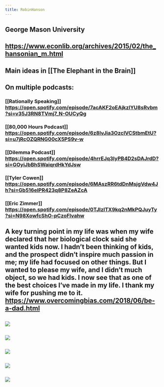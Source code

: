 ```yaml
---
title: RobinHanson
---
```


## George Mason University

## https://www.econlib.org/archives/2015/02/the_hansonian_m.html

## Main ideas in [[The Elephant in the Brain]]

## On multiple podcasts:
### [[Rationally Speaking]] https://open.spotify.com/episode/7acAKF2oEAjkzlYU8sRvbm?si=v35J3RN8TVmj7_N-OUCyQg

### [[80,000 Hours Podcast]] https://open.spotify.com/episode/6z8lvJia3OzcIVCStbmEtU?si=u7jRcOZQRNG00cX5PS9v-w

### [[Dilemma Podcast]] https://open.spotify.com/episode/4hrrEJq3IyPB4D2sDAJrdD?si=GOyiJbBhSWaiqrdHkYdJsw

### [[Tyler Cowen]] https://open.spotify.com/episode/6MAszRR6tdDnMsjgVdw4Jh?si=Gb516eIPR423q8P8ZeAZcA

### [[Eric Zimmer]] https://open.spotify.com/episode/0TJIzlTX9kq2nMkPQJuyTy?si=N98XowfcShO-pCzoFIvahw

## A key turning point in my life was when my wife declared that her biological clock said she wanted kids __now__. I hadn’t been thinking of kids, and the prospect didn’t inspire much passion in me; my life had focused on other things. But I wanted to please my wife, and I didn’t much object, so we had kids. I now see that as one of the best choices I’ve made in my life. I thank my wife for pushing me to it. https://www.overcomingbias.com/2018/06/be-a-dad.html

## ![](http://www.quickmeme.com/img/1e/1ee8caff198b2f7d883f65235b350bff436387aac7b7c7e403ba6471338d3521.jpg)

## ![](http://www.quickmeme.com/img/c2/c23b88c1586c0611f8e0ff40521fbfca3e95ad0d4634190ce48dbf5d4ee6aab2.jpg)

## ![](http://www.quickmeme.com/img/d9/d948c3c011b4c3ecf8157079aa5dac1800bc2ca7b6ace165cdb81131581be3c3.jpg)

## ![](http://www.quickmeme.com/img/d3/d363601d53bc0a44872f8792caf027439846bf48196fc6240e7be4e166320c06.jpg)

## ![](https://firebasestorage.googleapis.com/v0/b/firescript-577a2.appspot.com/o/imgs%2Fapp%2Fgraphminer%2FFl-tnQr6XJ?alt=media&token=9938544e-9053-416b-a662-1578efcc7a66)
